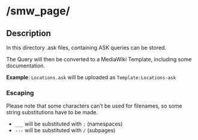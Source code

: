 # /smw_page/
## Description
In this directory .ask files, containing ASK queries can be stored.

The Query will then be converted to a MediaWiki Template, including some documentation.

**Example**: `Locations.ask` will be uploaded as `Template:Locations-ask`

### Escaping
Please note that some characters can’t be used for filenames, so some string substitutions have to be made.

* `___` will be substituted with `:` (namespaces)
* `---` will be substituted with `/` (subpages)